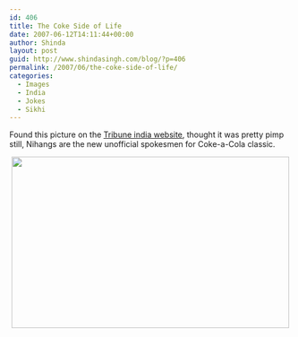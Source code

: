 ```yaml
---
id: 406
title: The Coke Side of Life
date: 2007-06-12T14:11:44+00:00
author: Shinda
layout: post
guid: http://www.shindasingh.com/blog/?p=406
permalink: /2007/06/the-coke-side-of-life/
categories:
  - Images
  - India
  - Jokes
  - Sikhi
---
```

Found this picture on the [Tribune india website](http://www.tribuneindia.com/2007/20070612/punjab.htm), thought it was pretty pimp still, Nihangs are the new unofficial spokesmen for Coke-a-Cola classic.

<p align="center">
  <a href="http://www.shindasingh.com/blog/wp-content/uploads/2007/06/WindowsLiveWriter/TheCokeSideofLife_D555/pun2%5B7%5D.jpg" atomicselection="true"><img style="border-right: 0px; border-top: 0px; border-left: 0px; border-bottom: 0px" height="306" src="http://www.shindasingh.com/blog/wp-content/uploads/2007/06/WindowsLiveWriter/TheCokeSideofLife_D555/pun2_thumb%5B5%5D.jpg" width="496" border="0" /></a>
</p>